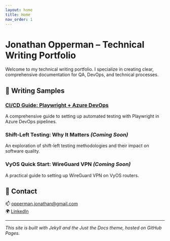 ```yaml
---
layout: home
title: Home
nav_order: 1
---
```


# Jonathan Opperman – Technical Writing Portfolio

Welcome to my technical writing portfolio. I specialize in creating clear, comprehensive documentation for QA, DevOps, and technical processes.

## 📘 Writing Samples

### [CI/CD Guide: Playwright + Azure DevOps](posts/playwright-ci-guide.html)
A comprehensive guide to setting up automated testing with Playwright in Azure DevOps pipelines.

### Shift-Left Testing: Why It Matters *(Coming Soon)*
An exploration of shift-left testing methodologies and their impact on software quality.

### VyOS Quick Start: WireGuard VPN *(Coming Soon)*
A practical guide to setting up WireGuard VPN on VyOS routers.

## 💬 Contact

📫 [opperman.jonathan@gmail.com](mailto:opperman.jonathan@gmail.com)  
🌍 [LinkedIn](https://www.linkedin.com/in/jonathanopperman-0a368b4a)

---

*This site is built with Jekyll and the Just the Docs theme, hosted on GitHub Pages.*
